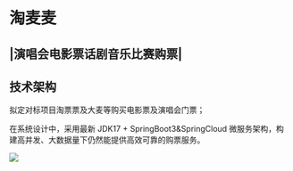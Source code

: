 # 淘麦麦 
## |演唱会电影票话剧音乐比赛购票|

## 技术架构

拟定对标项目淘票票及大麦等购买电影票及演唱会门票；

在系统设计中，采用最新 JDK17 + SpringBoot3&SpringCloud 微服务架构，构建高并发、大数据量下仍然能提供高效可靠的购票服务。

![](https://images-machen.oss-cn-beijing.aliyuncs.com/1676637853202-c2af9e93-fe03-4c01-9fed-20ca07263476.png)

